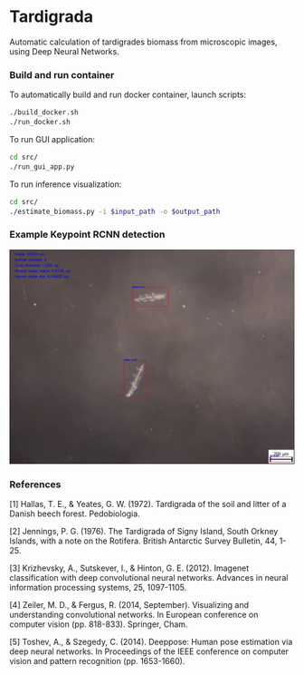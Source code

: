 # Tardigrada
Automatic calculation of tardigrades biomass from microscopic images, using Deep Neural Networks.

### Build and run container
To automatically build and run docker container, launch scripts:
```bash
./build_docker.sh
./run_docker.sh
```

To run GUI application:
```bash
cd src/
./run_gui_app.py
````

To run inference visualization:
```bash
cd src/
./estimate_biomass.py -i $input_path -o $output_path
```


### Example Keypoint RCNN detection

<p align="center"> 
<img src="images/keypoint_rcnn_detection.jpg">
</p>

### References
[1] Hallas, T. E., & Yeates, G. W. (1972). Tardigrada of the soil and litter of a Danish beech forest. Pedobiologia.

[2] Jennings, P. G. (1976). The Tardigrada of Signy Island, South Orkney Islands, with a note on the Rotifera.
British Antarctic Survey Bulletin, 44, 1-25.

[3] Krizhevsky, A., Sutskever, I., & Hinton, G. E. (2012). 
Imagenet classification with deep convolutional neural networks.
Advances in neural information processing systems, 25, 1097-1105. 

[4] Zeiler, M. D., & Fergus, R. (2014, September). Visualizing and understanding convolutional networks. 
In European conference on computer vision (pp. 818-833). Springer, Cham.

[5] Toshev, A., & Szegedy, C. (2014). Deeppose: Human pose estimation via deep neural networks.
In Proceedings of the IEEE conference on computer vision and pattern recognition (pp. 1653-1660).